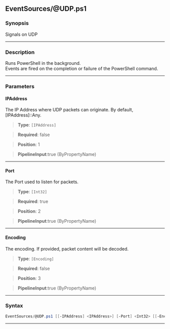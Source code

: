
EventSources/@UDP.ps1
---------------------
### Synopsis
Signals on UDP

---
### Description

Runs PowerShell in the background.  
Events are fired on the completion or failure of the PowerShell command.

---
### Parameters
#### **IPAddress**

The IP Address where UDP packets can originate.  By default, [IPAddress]::Any.



> **Type**: ```[IPAddress]```

> **Required**: false

> **Position**: 1

> **PipelineInput**:true (ByPropertyName)



---
#### **Port**

The Port used to listen for packets.



> **Type**: ```[Int32]```

> **Required**: true

> **Position**: 2

> **PipelineInput**:true (ByPropertyName)



---
#### **Encoding**

The encoding.  If provided, packet content will be decoded.



> **Type**: ```[Encoding]```

> **Required**: false

> **Position**: 3

> **PipelineInput**:true (ByPropertyName)



---
### Syntax
```PowerShell
EventSources/@UDP.ps1 [[-IPAddress] <IPAddress>] [-Port] <Int32> [[-Encoding] <Encoding>] [<CommonParameters>]
```
---




